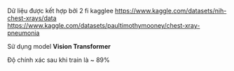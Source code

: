 Dữ liệu được kết hợp bởi 2 fi kagglee
https://www.kaggle.com/datasets/nih-chest-xrays/data
https://www.kaggle.com/datasets/paultimothymooney/chest-xray-pneumonia

Sử dụng model <b>Vision Transformer</b>

Độ chính xác sau khi train là ~ 89%
